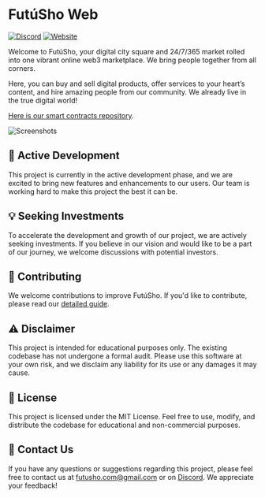 # FutúSho Web

[![Discord](https://img.shields.io/discord/1172470208968019988?color=%237289DA&label=Discord&logo=discord&logoColor=white&style=for-the-badge)](https://futusho.com/discord) [![Website](https://img.shields.io/website?url=https%3A%2F%2Ffutusho.com&style=for-the-badge)](https://futusho.com)

Welcome to FutúSho, your digital city square and 24/7/365 market rolled into one
vibrant online web3 marketplace. We bring people together from all corners.

Here, you can buy and sell digital products, offer services to your heart’s
content, and hire amazing people from our community. We already live in the true
digital world!

[Here is our smart contracts repository](https://github.com/futusho/contracts).

![Screenshots](https://futusho.com/wp-content/uploads/2023/11/futusho-screenshots.jpg)

## 🚀 Active Development

This project is currently in the active development phase, and we are excited
to bring new features and enhancements to our users. Our team is working hard
to make this project the best it can be.

## 💡 Seeking Investments

To accelerate the development and growth of our project, we are actively seeking
investments. If you believe in our vision and would like to be a part of our
journey, we welcome discussions with potential investors.

## 🤝 Contributing

We welcome contributions to improve FutúSho. If you'd like to contribute,
please read our [detailed guide](./CONTRIBUTING.md).

## ⚠️ Disclaimer

This project is intended for educational purposes only. The existing codebase
has not undergone a formal audit. Please use this software at your own risk,
and we disclaim any liability for its use or any damages it may cause.

## 📄 License

This project is licensed under the MIT License. Feel free to use, modify, and
distribute the codebase for educational and non-commercial purposes.

## 📧 Contact Us

If you have any questions or suggestions regarding this project, please feel
free to contact us at [futusho.com@gmail.com](mailto:futusho.com@gmail.com) or
on [Discord](https://futusho.com/discord). We appreciate your feedback!
